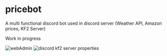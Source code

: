 # pricebot
A multi functional discord bot used in discord server (Weather API, Amazon prices, KF2 Server)

Work in progress

![webAdmin](https://i.imgur.com/6o2qq6P.png)
![discord kf2 server properties](https://i.imgur.com/hpypiXu.png)
